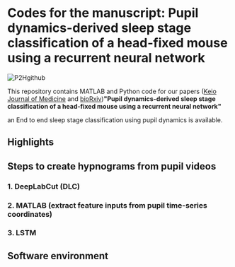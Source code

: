 # Codes for the manuscript: Pupil dynamics-derived sleep stage classification of a head-fixed mouse using a recurrent neural network
![P2Hgithub](https://user-images.githubusercontent.com/78021878/183251903-d4405d1e-f726-40ab-9bb6-3092c67f6ce2.gif)



This repository contains MATLAB and Python code for our papers ([Keio Journal of Medicine]() and [bioRxiv]())__"Pupil dynamics-derived sleep stage classification of a head-fixed mouse using a recurrent neural network"__

an End to end sleep stage classification using pupil dynamics is available.

## Highlights

## Steps to create hypnograms from pupil videos
### 1. DeepLabCut (DLC)
### 2. MATLAB (extract feature inputs from pupil time-series coordinates)
### 3. LSTM

## Software environment

